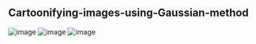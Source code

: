 ## Cartoonifying-images-using-Gaussian-method
![image](https://user-images.githubusercontent.com/79893611/140722035-308b1ad9-de19-41c8-940f-fc09190faea7.png)
![image](https://user-images.githubusercontent.com/79893611/140722057-50f04d32-fb64-4ace-b3da-5410479a0d44.png)
![image](https://user-images.githubusercontent.com/79893611/140722075-ed8ff4f6-ae43-49a2-b8f2-769c952c9aba.png)
